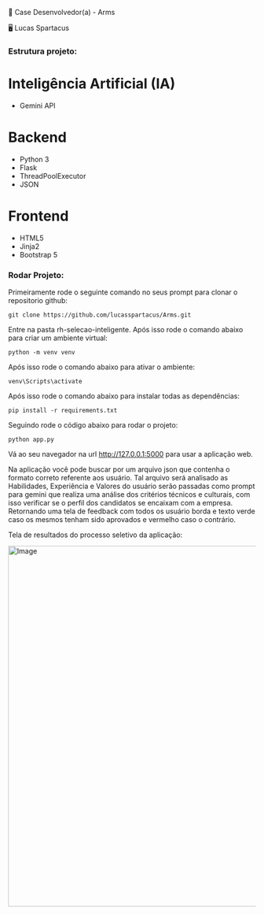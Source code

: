 :test_tube: Case Desenvolvedor(a) - Arms

:desktop_computer: Lucas Spartacus

###  Estrutura projeto:

<h1>Inteligência Artificial (IA) </h1>

- Gemini API

<h1>Backend </h1>

- Python 3
- Flask
- ThreadPoolExecutor
- JSON

<h1>Frontend</h1>

- HTML5
- Jinja2 
- Bootstrap 5

###  Rodar Projeto:

Primeiramente rode o seguinte comando no seus prompt para clonar o repositorio github:

```
git clone https://github.com/lucasspartacus/Arms.git
```
Entre na pasta rh-selecao-inteligente.
Após isso rode o comando abaixo para criar um ambiente virtual:

```
python -m venv venv
```
Após isso rode o comando abaixo para ativar o ambiente:

```
venv\Scripts\activate
```
Após isso rode o comando abaixo para instalar todas as dependências:

```
pip install -r requirements.txt
```

Seguindo rode o código abaixo para rodar o projeto:

```
python app.py
```

Vá ao seu navegador na url http://127.0.0.1:5000 para usar a aplicação web.

Na aplicação você pode buscar por um arquivo json que contenha o formato correto referente aos usuário. Tal arquivo será analisado as Habilidades, Experiência e Valores do usuário serão passadas como prompt para gemini que realiza uma análise dos critérios técnicos e culturais, com isso verificar se o perfil dos candidatos se encaixam com a empresa. Retornando uma tela de feedback com todos os usuário borda e texto verde caso os mesmos tenham sido aprovados e vermelho caso o contrário.

Tela de resultados do processo seletivo da aplicação:

<img width="1143" height="733" alt="Image" src="https://github.com/user-attachments/assets/2fc12ce4-c900-4d4d-b9e2-d3449dcc0b5f" />

